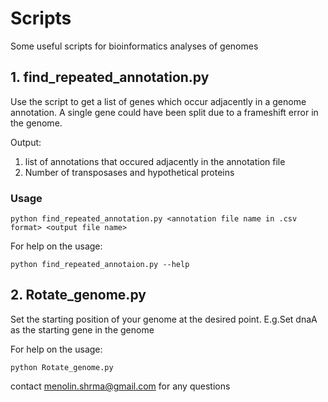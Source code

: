 # Scripts
Some useful scripts for bioinformatics analyses of genomes

## 1. find_repeated_annotation.py
Use the script to get a list of genes which occur adjacently in a genome annotation. A single gene could have been split due to a frameshift error in the genome. 

Output:
  1. list of annotations that occured adjacently in the annotation file
  2. Number of transposases and hypothetical proteins 

### Usage
```
python find_repeated_annotation.py <annotation file name in .csv format> <output file name>
```

For help on the usage:
```
python find_repeated_annotaion.py --help 
```

## 2. Rotate_genome.py
Set the starting position of your genome at the desired point. E.g.Set dnaA as the starting gene in the genome

For help on the usage:

```
python Rotate_genome.py

```

contact menolin.shrma@gmail.com for any questions 
